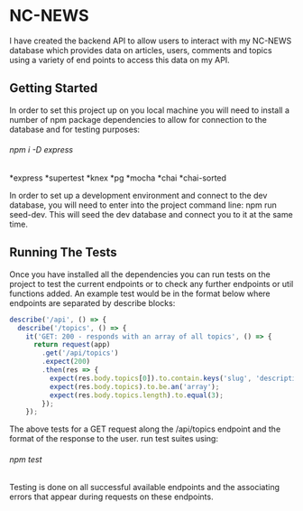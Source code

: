 # NC-NEWS

I have created the backend API to allow users to interact with my NC-NEWS database which provides data on articles, users, comments and topics using a variety of end points to access this data on my API.

## Getting Started

In order to set this project up on you local machine you will need to install a number of npm package dependencies to allow for connection to the database and for testing purposes:

###### npm i -D express

*express
*supertest
*knex
*pg
*mocha
*chai
\*chai-sorted

In order to set up a development environment and connect to the dev database, you will need to enter into the project command line: npm run seed-dev. This will seed the dev database and connect you to it at the same time.

## Running The Tests

Once you have installed all the dependencies you can run tests on the project to test the current endpoints or to check any further endpoints or util functions added. An example test would be in the format below where endpoints are separated by describe blocks:

```javascript
describe('/api', () => {
  describe('/topics', () => {
    it('GET: 200 - responds with an array of all topics', () => {
      return request(app)
        .get('/api/topics')
        .expect(200)
        .then(res => {
          expect(res.body.topics[0]).to.contain.keys('slug', 'description');
          expect(res.body.topics).to.be.an('array');
          expect(res.body.topics.length).to.equal(3);
        });
    });
```

The above tests for a GET request along the /api/topics endpoint and the format of the response to the user.
run test suites using:

###### npm test

Testing is done on all successful available endpoints and the associating errors that appear during requests on these endpoints.
